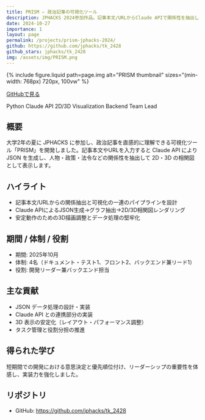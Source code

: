 ```yaml
---
title: PRISM — 政治記事の可視化ツール
description: JPHACKS 2024参加作品。記事本文/URLからClaude APIで関係性を抽出し、2D/3D相関図で可視化。
date: 2024-10-27
importance: 1
layout: page
permalink: /projects/prism-jphacks-2024/
github: https://github.com/jphacks/tk_2428
github_stars: jphacks/tk_2428
img: /assets/img/PRISM.png
---
```


{% include figure.liquid path=page.img alt="PRISM thumbnail" sizes="(min-width: 768px) 720px, 100vw" %}

<div class="mb-3">
  <a class="btn btn-sm z-depth-0" href="{{ page.github }}" target="_blank">
    <i class="fa-brands fa-github"></i> GitHubで見る
  </a>
</div>

<p>
  <span class="badge bg-secondary">Python</span>
  <span class="badge bg-secondary">Claude API</span>
  <span class="badge bg-secondary">2D/3D Visualization</span>
  <span class="badge bg-secondary">Backend</span>
  <span class="badge bg-secondary">Team Lead</span>
</p>

## 概要

大学2年の夏に JPHACKS に参加し、政治記事を直感的に理解できる可視化ツール「PRISM」を開発しました。記事本文やURLを入力すると Claude API により JSON を生成し、人物・政策・法令などの関係性を抽出して 2D・3D の相関図として表示します。

## ハイライト

- 記事本文/URLからの関係抽出と可視化の一連のパイプラインを設計
- Claude APIによるJSON生成→グラフ抽出→2D/3D相関図レンダリング
- 安定動作のための3D描画調整とデータ処理の堅牢化

## 期間 / 体制 / 役割

- 期間: 2025年10月
- 体制: 4名（ドキュメント・テスト1、フロント2、バックエンド兼リード1）
- 役割: 開発リーダー兼バックエンド担当

## 主な貢献

- JSON データ処理の設計・実装
- Claude API との連携部分の実装
- 3D 表示の安定化（レイアウト・パフォーマンス調整）
- タスク管理と役割分担の推進

## 得られた学び

短期間での開発における意思決定と優先順位付け、リーダーシップの重要性を体感し、実装力を強化しました。

## リポジトリ

- GitHub: https://github.com/jphacks/tk_2428
